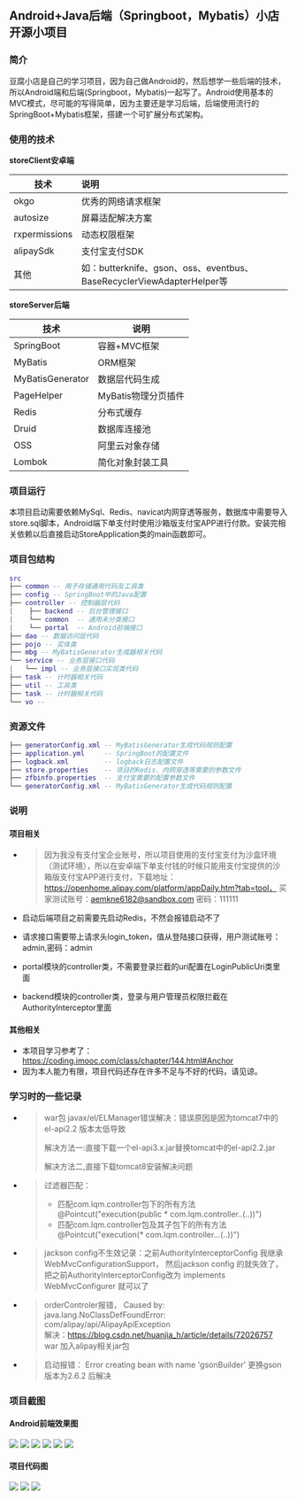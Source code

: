 ## Android+Java后端（Springboot，Mybatis）小店开源小项目

### 简介

豆腐小店是自己的学习项目，因为自己做Android的，然后想学一些后端的技术，所以Android端和后端(Springboot，Mybatis)一起写了。Android使用基本的MVC模式，尽可能的写得简单，因为主要还是学习后端，后端使用流行的SpringBoot+Mybatis框架，搭建一个可扩展分布式架构。

### 使用的技术

**storeClient安卓端**

| 技术          | 说明                                                         |
| ------------- | :----------------------------------------------------------- |
| okgo          | 优秀的网络请求框架                                           |
| autosize      | 屏幕适配解决方案                                             |
| rxpermissions | 动态权限框架                                                 |
| alipaySdk     | 支付宝支付SDK                                                |
| 其他          | 如：butterknife、gson、oss、eventbus、BaseRecyclerViewAdapterHelper等 |

**storeServer后端**

| 技术             | 说明                |
| ---------------- | ------------------- |
| SpringBoot       | 容器+MVC框架        |
| MyBatis          | ORM框架             |
| MyBatisGenerator | 数据层代码生成      |
| PageHelper       | MyBatis物理分页插件 |
| Redis            | 分布式缓存          |
| Druid            | 数据库连接池        |
| OSS              | 阿里云对象存储      |
| Lombok           | 简化对象封装工具    |

### 项目运行

本项目启动需要依赖MySql、Redis、navicat内网穿透等服务，数据库中需要导入store.sql脚本，Android端下单支付时使用沙箱版支付宝APP进行付款。安装完相关依赖以后直接启动StoreApplication类的main函数即可。

### 项目包结构
``` lua
src
├── common -- 用于存储通用代码及工具类
├── config -- SpringBoot中的Java配置
├── controller -- 控制器层代码
|    ├── backend -- 后台管理接口
|    └── common  -- 通用未分类接口
|    └── portal  -- Android前端接口
├── dao -- 数据访问层代码
├── pojo -- 实体类
├── mbg -- MyBatisGenerator生成器相关代码
└── service -- 业务层接口代码
|   └── impl -- 业务层接口实现类代码
├── task -- 计时器相关代码
├── util -- 工具类
├── task -- 计时器相关代码
└── vo -- 
```

### 资源文件

``` lua
├── generatorConfig.xml -- MyBatisGenerator生成代码规则配置
├── application.yml     -- SpringBoot的配置文件
├── logback.xml 	    -- logback日志配置文件
├── store.properties    -- 项目的Redis、内网穿透等需要的参数文件
├── zfbinfo.properties  -- 支付宝需要的配置参数文件
└── generatorConfig.xml -- MyBatisGenerator生成代码规则配置
```



### 说明

#### 项目相关

- > 因为我没有支付宝企业账号，所以项目使用的支付宝支付为沙盒环境（测试环境），所以在安卓端下单支付钱的时候只能用支付宝提供的沙箱版支付宝APP进行支付，下载地址：https://openhome.alipay.com/platform/appDaily.htm?tab=tool， 买家测试账号：aemkne6182@sandbox.com  密码：111111

- 启动后端项目之前需要先启动Redis，不然会报错启动不了

- 请求接口需要带上请求头login_token，值从登陆接口获得，用户测试账号：admin,密码：admin

- portal模块的controller类，不需要登录拦截的uri配置在LoginPublicUri类里面

- backend模块的controller类，登录与用户管理员权限拦截在AuthorityInterceptor里面

#### 其他相关

- 本项目学习参考了：https://coding.imooc.com/class/chapter/144.html#Anchor
- 因为本人能力有限，项目代码还存在许多不足与不好的代码，请见谅。



### 学习时的一些记录

+ > war包 javax/el/ELManager错误解决：错误原因是因为tomcat7中的el-api2.2 版本太低导致
  >
  > 解决方法一:直接下载一个el-api3.x.jar替换tomcat中的el-api2.2.jar
  >
  > 解决方法二,直接下载tomcat8安装解决问题

+ > 过滤器匹配：
  >
  > - 匹配com.lqm.controller包下的所有方法
  >    @Pointcut("execution(public * com.lqm.controller.*.*(..))")
  > - 匹配com.lqm.controller包及其子包下的所有方法
  >   	@Pointcut("execution(* com.lqm.controller..*.*(..))")	

+ > jackson config不生效记录：之前AuthorityInterceptorConfig 我继承WebMvcConfigurationSupport，
  > 然后jackson config  的就失效了，把之前AuthorityInterceptorConfig改为 implements WebMvcConfigurer  就可以了

+  > orderControler报错，  Caused by: java.lang.NoClassDefFoundError: com/alipay/api/AlipayApiException  
    > 解决：https://blog.csdn.net/huanjia_h/article/details/72026757   war 加入alipay相关jar包
   
+  > 启动报错：    Error creating bean with name 'gsonBuilder'
    > 更换gson版本为2.6.2 后解决	

### 项目截图

#### Android前端效果图

![](https://lqmdemo.oss-cn-beijing.aliyuncs.com/store/sp1.png)
![](https://lqmdemo.oss-cn-beijing.aliyuncs.com/store/sp2.png)
![](https://lqmdemo.oss-cn-beijing.aliyuncs.com/store/sp3.png)
![](https://lqmdemo.oss-cn-beijing.aliyuncs.com/store/sp4.png)
![](https://lqmdemo.oss-cn-beijing.aliyuncs.com/store/sp5.png)
![](https://lqmdemo.oss-cn-beijing.aliyuncs.com/store/sp6.png)

#### 项目代码图

![](https://lqmdemo.oss-cn-beijing.aliyuncs.com/store/client1.png)
![](https://lqmdemo.oss-cn-beijing.aliyuncs.com/store/server1.png)
![](https://lqmdemo.oss-cn-beijing.aliyuncs.com/store/sql1.png)
